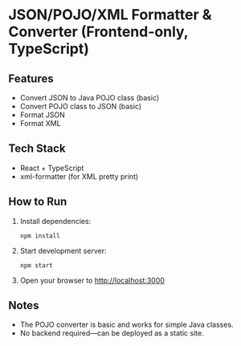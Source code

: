 # JSON/POJO/XML Formatter & Converter (Frontend-only, TypeScript)

## Features
- Convert JSON to Java POJO class (basic)
- Convert POJO class to JSON (basic)
- Format JSON
- Format XML

## Tech Stack

- React + TypeScript
- xml-formatter (for XML pretty print)

## How to Run

1. Install dependencies:
   ```
   npm install
   ```
2. Start development server:
   ```
   npm start
   ```
3. Open your browser to [http://localhost:3000](http://localhost:3000)

## Notes

- The POJO converter is basic and works for simple Java classes.
- No backend required—can be deployed as a static site.
